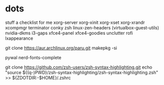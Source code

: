 # dots
stuff
a checklist for me
xorg-server xorg-xinit xorg-xset xorg-xrandr xcompmgr terminator conky zsh linux-zen-headers (virtualbox-guest-utils) nvidia-dkms i3-gaps xfce4-panel xfce4-goodies
unclutter rofi lxappearance 

git clone https://aur.archlinux.org/paru.git
makepkg -si

pywal nerd-fonts-complete 

git clone https://github.com/zsh-users/zsh-syntax-highlighting.git
echo "source ${(q-)PWD}/zsh-syntax-highlighting/zsh-syntax-highlighting.zsh" >> ${ZDOTDIR:-$HOME}/.zshrc
